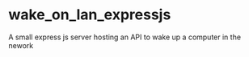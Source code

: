 # wake_on_lan_expressjs

A small express js server hosting an API to wake up a computer in the nework 
